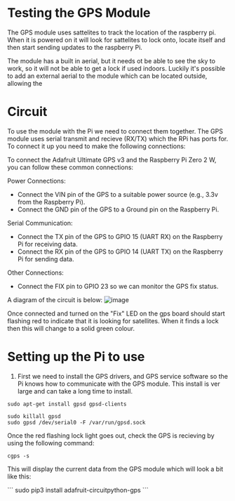 # Testing the GPS Module

The GPS module uses sattelites to track the location of the raspberry pi. When it is powered on it will look for sattelites to lock onto, locate itself and then start sending updates to the raspberry Pi.

The module has a built in aerial, but it needs ot be able to see the sky to work, so it will not be able to get a lock if used indoors. Luckily it's possible to add an external aerial to the module which can be located outside, allowing the 

# Circuit

To use the module with the Pi we need to connect them together. The GPS module uses serial transmit and recieve (RX/TX) which the RPi has ports for. To connect it up you need to make the following connections:

To connect the Adafruit Ultimate GPS v3 and the Raspberry Pi Zero 2 W, you can follow these common connections:

Power Connections:
- Connect the VIN pin of the GPS to a suitable power source (e.g., 3.3v from the Raspberry Pi).
- Connect the GND pin of the GPS to a Ground pin on the Raspberry Pi.

Serial Communication:
- Connect the TX pin of the GPS to GPIO 15 (UART RX) on the Raspberry Pi for receiving data.
- Connect the RX pin of the GPS to GPIO 14 (UART TX) on the Raspberry Pi for sending data.

Other Connections:
- Connect the FIX pin to GPIO 23 so we can  monitor the GPS fix status.

A diagram of the circuit is below:
![image](../images/gps_circuit_image.svg)

Once connected and turned on the "Fix" LED on the gps board should start flashing red to indicate that it is looking for satellites. When it finds a lock then this will change to a solid green colour.

# Setting up the Pi to use

1. First we need to install the GPS drivers, and GPS service software so the Pi knows how to communicate with the GPS module. This install is ver large and can take a long time to install.
```
sudo apt-get install gpsd gpsd-clients
```

```
sudo killall gpsd
sudo gpsd /dev/serial0 -F /var/run/gpsd.sock
```

Once the red flashing lock light goes out, check the GPS is recieving by using the following command:
```
cgps -s
```
This will display the current data from the GPS module which will look a bit like this:

<INSERT PICTURE OF CGPS OUTPUT>
```
sudo pip3 install adafruit-circuitpython-gps
```
